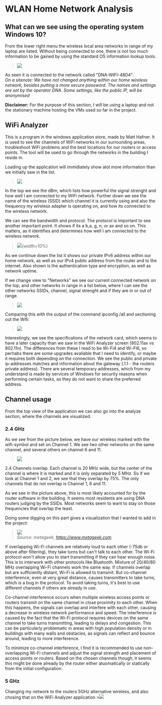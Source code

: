 # WLAN Home Network Analysis

## What can we see using the operating system Windows 10?

From the lower right menu the wireless local area networks in range of my laptop are listed. Without being connected to one, there is not too much information to be gained by using the standard OS information lookup tools. 

>![](/documentation/E14/wifi1.jpeg)

As seen it is connected to the network called "DNA-WIFI-48D4". \
*On a sitenote: We have not changed anything within our home wireless network, besides putting a more secure password. The names and settings are set by the operator DNA. Some settings, like the public IP, will be anonymised*

**Disclaimer:** For the purpose of this section, I will be using a laptop and not the stationary machine hosting the VMs used so far in the project. 

## WiFi Analyzer

This is a program in the windows application store, made by Matt Hafner. It is used to see the channels of WiFi networks in our surrounding areas, troubleshoot WiFi problems and the best locations for our routers or access points. 
The tool will be used to go through the networks in the building I reside in. 


Loading up the application will immidiately show alot more information than we initially saw in the list. 

>![](/documentation/E14/wifi2c.jpg)

In the top we see the dBm, which lists how powerful the signal strenght and how well I am connected to my WiFi network. 
Further down we see the name of the wireless (SSID) which channel it is currently using and also the frequency my wireless adapter is operating on, and how its connected to the wireless network. 

We can see the bandwidth and protocol. The protocol is important to see another important point. It shows if its a b,a, g, n, or ax and so on. This matters, as it identifies and determines how well I am connected 
to the wireless network. 

>![](/documentation/E14/wifiprotocol.png){width=10%}

As we continue down the list it shows our private IPv6 address within our home network, as well as our IPv4 public address from the router and to the internet. 
Also shown is the authentication type and encryption, as well as network uptime.

If we change view to "Networks" we see our current connected network on the top, and other networks in range in a list below, where I can see the other networks SSIDs, channel, signal strenght and if they are in or out of range. 

>![](/documentation/E14/wifi3.jpeg)

Comparing this with the output of the command ipconfig /all and sectioning out the Wifi:

>![](/documentation/E14/wifi4.jpeg)


Interestingly, we see the specifications of the network card, which seems to have a later capacity than we saw in the WiFi Analyzer screen (802.11ax vs 802.11n). The differences from these I read to be Wi-Fi4 and Wi-Fi6, so perhabs there are some upgrades avaliable that I need to identify, or maybe it requires both depending on the connection. 
We see the public and private ip-addresses matches and information about the gateway (.1.1 - the routers private address). There are several temporary addresses, which from my understand is made by services of Windows for security reasons when performing certain tasks, as they do not want to share the preferred address. 


## Channel usage

From the top view of the application we can also go into the analyze section, where the channels are visualized. 

### 2.4 GHz

As we see from the picture below, we have our wireless marked with the wifi-symbol and set on Channel 1. We see two other networks on the same channel, and several others on channel 6 and 11. 
>![](/documentation/E14/wifichannel1.jpeg)

2.4 Channels overlap. Each channel is 20 MHz wide, but the center of the channel is where it is marked and it is only separated by 5 MHz. So if we look at Channel 1 and 2, we see that they overlap by 75%. The only channels that do not overlap is Channel 1, 6 and 11. 

As we see in the picture above, this is most likely accounted for by the router software in the building. It seems most residents are using DNA routers judging by the SSIDs. Most networks seem to want to stay on those frequencies that overlap the least.

Doing some digging on this part gives a visualization that I wanted to add in the project:
>![](/documentation/E14/metageek.jpeg)\
*Source: metageek, https://www.metageek.com*

If overlapping Wi-Fi channels are relatively loud to each other (-75db or above after filtering), they take turns but can't talk to each other. The Wi-Fi protocol won't allow you to start transmitting 
if they can hear enough noise. This is to interwork with other protocols like Bluetooth. Mixture of 20/40/80 MHz overlapping Wi-Fi channels work the same way. If channels overlap but are sufficiently distant, 
Wi-Fi is allowed to transmit. But co-channel interference, even at very great distance, causes transmitters to take turns, which is a bug in the protocol. To avoid taking turns, it's best to use different channels if others are already in use.

Co-channel interference occurs when multiple wireless access points or routers transmit on the same channel in close proximity to each other. When this happens, the signals can overlap and interfere with each other, 
causing a decrease in wireless network performance and speed. The interference is caused by the fact that the Wi-Fi protocol requires devices on the same channel to take turns transmitting, leading to delays and congestion. 
This can be particularly problematic in areas with high population density or in buildings with many walls and obstacles, as signals can reflect and bounce around, leading to more interference. 

To minimize co-channel interference, I find it is recommended to use non-overlapping Wi-Fi channels and adjust the signal strength and placement of access points or routers. Based on the chosen channels though, 
it seems this might be done already by the router either atuomatically or statically from the initial configuration. 

### 5 GHz

Changing my network to the routers 5GHz alternative wireless, and also chosing that on the WiFi Analyzer application >![](/documentation/E14/wifi5ghz.jpeg)

